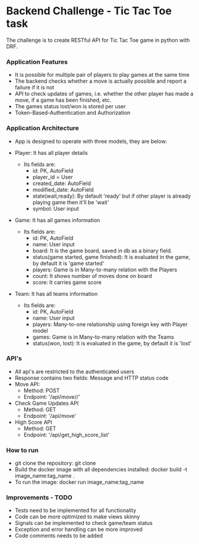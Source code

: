 # Backend Challenge - Tic Tac Toe task

The challenge is to create RESTful API for Tic Tac Toe game in python with DRF.

### Application Features

* It is possible for multiple pair of players to play games at the same time
* The backend checks whether a move is actually possible and report a failure if it is not
* API to check updates of games, i.e. whether the other player has made a move, if a game has been finished, etc.
* The games status lost/won is stored per user
* Token-Based-Authentication and Authorization 

### Application Architecture

* App is designed to operate with three models, they are below:
* Player: It has all player details
  * Its fields are:
    * id: PK, AutoField
    * player_id = User
    * created_date: AutoField
    * modified_date: AutoField
    * state(wait,ready): By default 'ready' but if other player is already playing game then it'll be 'wait'
    * symbol: User input

* Game: It has all games information
  * Its fields are:
    * id: PK, AutoField
    * name: User input
    * board: It is the game board, saved in db as a binary field.
    * status(game started, game finished): It is evaluated in the game, by default it is 'game started'
    * players: Game is in Many-to-many relation with the Players
    * count: It shows number of moves done on board
    * score: It carries game score
  
* Team: It has all teams information
  * Its fields are:
    * id: PK, AutoField
    * name: User input
    * players: Many-to-one relationship using foreign key with Player model
    * games: Game is in Many-to-many relation with the Teams
    * status(won, lost): It is evaluated in the game, by default it is 'lost'

### API's
* All api's are restricted to the authenticated users
* Response contains two fields: Message and HTTP status code
* Move API:
  * Method: POST
  * Endpoint: '/api/move/<row>/<column>'
* Check Game Updates API
  * Method: GET
  * Endpoint: '/api/move'
* High Score API
  * Method: GET
  * Endpoint: '/api/get_high_score_list'

### How to run
* git clone the repository: git clone <url>
* Build the docker image with all dependencies installed: docker build -t image_name:tag_name .
* To run the image: docker run image_name:tag_name
  
### Improvements - TODO
* Tests need to be implemented for all functionality
* Code can be more optimized to make views skinny
* Signals can be implemented to check game/team status
* Exception and error handling can be more improved
* Code comments needs to be added
